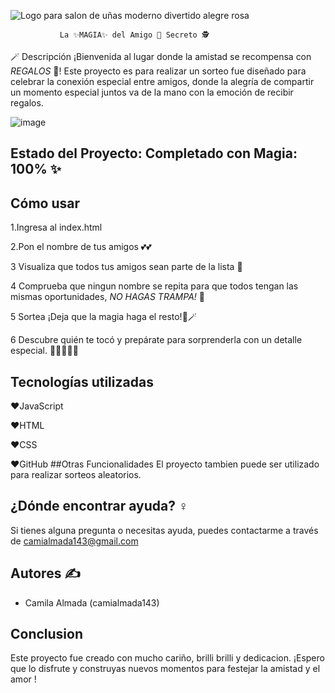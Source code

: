    ![Logo para salon de uñas moderno divertido alegre rosa](https://github.com/user-attachments/assets/9e816064-0dce-4ec4-bf95-b79c36553ffd)

               La ✨MAGIA✨ del Amigo 🤝 Secreto 🕵️

🪄 Descripción
¡Bienvenida al lugar donde la amistad se recompensa con *REGALOS* 🎁! Este proyecto es para realizar un sorteo  fue diseñado para celebrar la conexión especial entre amigos, donde la alegría de compartir un momento especial juntos va de la mano con la emoción de recibir regalos. 


![image](https://github.com/user-attachments/assets/4fae18f8-2e9b-4078-bad8-5b7e81d771dd)



## Estado del Proyecto: Completado con **Magia:** 100% ✨

## Cómo usar
1.Ingresa al index.html

2.Pon el nombre de tus amigos  💕💕

3 Visualiza  que todos tus amigos sean parte de la lista 👀

4 Comprueba que ningun nombre se repita para que todos tengan las mismas oportunidades, *NO HAGAS TRAMPA!* 🤣

5 Sortea ¡Deja que la magia haga el resto!🧙🪄 

6 Descubre quién te tocó y prepárate para sorprenderla con un detalle especial. 🎁😍🎁😍🎁

## Tecnologías utilizadas
❤️JavaScript

❤️HTML

❤️CSS

❤️GitHub
##Otras Funcionalidades
El proyecto tambien puede ser utilizado para realizar sorteos aleatorios.
## ¿Dónde encontrar ayuda? ‍♀️
Si tienes alguna pregunta o necesitas ayuda, puedes contactarme a través de camialmada143@gmail.com
## Autores ✍️

* Camila Almada (camialmada143)
## Conclusion 
Este proyecto fue creado con mucho cariño, brilli brilli y dedicacion. ¡Espero que lo disfrute y construyas nuevos momentos para festejar la amistad y el amor !

